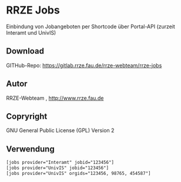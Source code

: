 # RRZE Jobs
Einbindung von Jobangeboten per Shortcode über Portal-API (zurzeit Interamt und UnivIS)

## Download
GITHub-Repo: https://gitlab.rrze.fau.de/rrze-webteam/rrze-jobs

## Autor
RRZE-Webteam , http://www.rrze.fau.de

## Copryright
GNU General Public License (GPL) Version 2

## Verwendung
```html
[jobs provider="Interamt" jobid="123456"]
[jobs provider="UnivIS" jobid="123456"]
[jobs provider="UnivIS" orgids="123456, 98765, 454587"]

```
